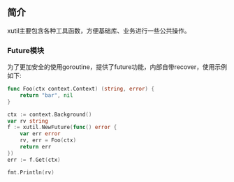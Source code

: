 ## 简介
xutil主要包含各种工具函数，方便基础库、业务进行一些公共操作。

### Future模块
为了更加安全的使用goroutine，提供了future功能，内部自带recover，使用示例如下:

```go
func Foo(ctx context.Context) (string, error) {
    return "bar", nil
}

ctx := context.Background()
var rv string
f := xutil.NewFuture(func() error {
    var err error
    rv, err = Foo(ctx)
    return err
})
err := f.Get(ctx)

fmt.Println(rv)
```